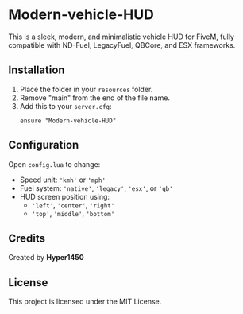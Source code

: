 # Modern-vehicle-HUD
This is a sleek, modern, and minimalistic vehicle HUD for FiveM, fully compatible with ND-Fuel, LegacyFuel, QBCore, and ESX frameworks.

## Installation

1. Place the folder in your `resources` folder.
2. Remove "main" from the end of the file name.
3. Add this to your `server.cfg`:
   ```
   ensure "Modern-vehicle-HUD"
   ```

## Configuration

Open `config.lua` to change:
- Speed unit: `'kmh'` or `'mph'`
- Fuel system: `'native'`, `'legacy'`, `'esx'`, or `'qb'`
- HUD screen position using:
  - `'left'`, `'center'`, `'right'`
  - `'top'`, `'middle'`, `'bottom'`

## Credits

Created by **Hyper1450**

## License

This project is licensed under the MIT License.
